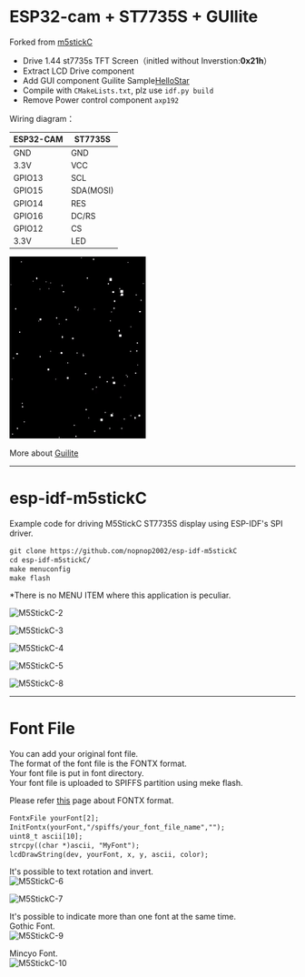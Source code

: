 # ESP32-cam + ST7735S + GUIlite

Forked from [m5stickC](https://github.com/nopnop2002/esp-idf-m5stickC)

* Drive 1.44 st7735s TFT Screen（initled without Inverstion:**0x21h**）
* Extract LCD Drive component
* Add GUI component Guilite Sample[HelloStar](https://github.com/idea4good/GuiLiteSamples/tree/master/HelloStar)
* Compile with `CMakeLists.txt`, plz use `idf.py build`
* Remove Power control component `axp192`

Wiring diagram：

| ESP32-CAM | ST7735S     |
| --------- | ----------- |
| GND       | GND         |
| 3.3V      | VCC         |
| GPIO13    | SCL         |
| GPIO15    | SDA(MOSI)   |
| GPIO14    | RES         |
| GPIO16    | DC/RS       |
| GPIO12    | CS          |
| 3.3V      | LED         |

![HelloStar](docs/HelloStar.gif)

More about [Guilite](https://github.com/idea4good/GuiLite)

---------

# esp-idf-m5stickC

Example code for driving M5StickC ST7735S display using ESP-IDF's SPI driver.

```
git clone https://github.com/nopnop2002/esp-idf-m5stickC
cd esp-idf-m5stickC/
make menuconfig
make flash
```

\*There is no MENU ITEM where this application is peculiar.   

![M5StickC-2](https://user-images.githubusercontent.com/6020549/57962798-88284680-7956-11e9-862d-365667c9941d.JPG)

![M5StickC-3](https://user-images.githubusercontent.com/6020549/57962800-8c546400-7956-11e9-876d-795b6fe6d9e6.JPG)

![M5StickC-4](https://user-images.githubusercontent.com/6020549/57962802-8f4f5480-7956-11e9-806a-9e3c0bb7f98f.JPG)

![M5StickC-5](https://user-images.githubusercontent.com/6020549/57962803-924a4500-7956-11e9-8b30-44bfe19d136d.JPG)

![M5StickC-8](https://user-images.githubusercontent.com/6020549/57962809-9f673400-7956-11e9-998e-f2b26f3ded44.JPG)

---

# Font File   
You can add your original font file.   
The format of the font file is the FONTX format.   
Your font file is put in font directory.   
Your font file is uploaded to SPIFFS partition using meke flash.   

Please refer [this](http://elm-chan.org/docs/dosv/fontx_e.html) page about FONTX format.   

```
FontxFile yourFont[2];
InitFontx(yourFont,"/spiffs/your_font_file_name","");
uint8_t ascii[10];
strcpy((char *)ascii, "MyFont");
lcdDrawString(dev, yourFont, x, y, ascii, color);
```

It's possible to text rotation and invert.   
![M5StickC-6](https://user-images.githubusercontent.com/6020549/57962805-96766280-7956-11e9-92a8-8778e62b7ef5.JPG)

![M5StickC-7](https://user-images.githubusercontent.com/6020549/57962808-9b3b1680-7956-11e9-8f7d-487c17d43dbf.JPG)


It's possible to indicate more than one font at the same time.   
Gothic Font.   
![M5StickC-9](https://user-images.githubusercontent.com/6020549/57962812-a2fabb00-7956-11e9-989f-b0fa90523c01.JPG)

Mincyo Font.   
![M5StickC-10](https://user-images.githubusercontent.com/6020549/57962814-a68e4200-7956-11e9-95ff-c735b336036d.JPG)
